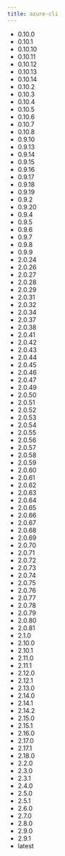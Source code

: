 ```yaml
---
title: azure-cli
---
```

- 0.10.0
- 0.10.1
- 0.10.10
- 0.10.11
- 0.10.12
- 0.10.13
- 0.10.14
- 0.10.2
- 0.10.3
- 0.10.4
- 0.10.5
- 0.10.6
- 0.10.7
- 0.10.8
- 0.9.10
- 0.9.13
- 0.9.14
- 0.9.15
- 0.9.16
- 0.9.17
- 0.9.18
- 0.9.19
- 0.9.2
- 0.9.20
- 0.9.4
- 0.9.5
- 0.9.6
- 0.9.7
- 0.9.8
- 0.9.9
- 2.0.24
- 2.0.26
- 2.0.27
- 2.0.28
- 2.0.29
- 2.0.31
- 2.0.32
- 2.0.34
- 2.0.37
- 2.0.38
- 2.0.41
- 2.0.42
- 2.0.43
- 2.0.44
- 2.0.45
- 2.0.46
- 2.0.47
- 2.0.49
- 2.0.50
- 2.0.51
- 2.0.52
- 2.0.53
- 2.0.54
- 2.0.55
- 2.0.56
- 2.0.57
- 2.0.58
- 2.0.59
- 2.0.60
- 2.0.61
- 2.0.62
- 2.0.63
- 2.0.64
- 2.0.65
- 2.0.66
- 2.0.67
- 2.0.68
- 2.0.69
- 2.0.70
- 2.0.71
- 2.0.72
- 2.0.73
- 2.0.74
- 2.0.75
- 2.0.76
- 2.0.77
- 2.0.78
- 2.0.79
- 2.0.80
- 2.0.81
- 2.1.0
- 2.10.0
- 2.10.1
- 2.11.0
- 2.11.1
- 2.12.0
- 2.12.1
- 2.13.0
- 2.14.0
- 2.14.1
- 2.14.2
- 2.15.0
- 2.15.1
- 2.16.0
- 2.17.0
- 2.17.1
- 2.18.0
- 2.2.0
- 2.3.0
- 2.3.1
- 2.4.0
- 2.5.0
- 2.5.1
- 2.6.0
- 2.7.0
- 2.8.0
- 2.9.0
- 2.9.1
- latest
